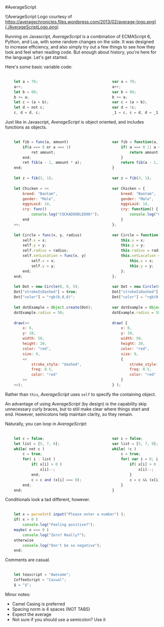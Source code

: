 #AverageScript


![AverageScript Logo courtesy of https://averagechronicles.files.wordpress.com/2013/02/average-logo.png](./AverageScriptLogo.png)

Running on Javascript, _AverageScript_ is a combination of ECMAScript 6, Python, and Lua, with some random changes on the side. It was designed to increase efficiency, and also simply try out a few things to see how they look and feel when reading code. But enough about history, you're here for the language. Let's get started.

Here's some basic variable code:

```js

    let a = 70;                                  var a = 70;
    a++;                                         a++;
    let b = 60;                                  var b = 60;
    b += a;                                      b += a;
    let c = (a > b);                             var c = (a > b);
    let d = not c;                               var d = !c;
    c, d = d, c;                                 _1 = c, c = d, d = _1;

```

Just like in Javascript, _AverageScript_ is object oriented, and includes functions as objects.

```js

    let fib = func(a, amount)                    var fib = function(a, amount) {
        if(a === 0 or a === 1)                       if( a === 0 || a === 1 ) {
            ret amount;                                  return amount;
        end;                                         }
        ret fib(a - 1, amount * a);                  return fib(a - 1, amount * a);
    end;                                         }

    let z = fib(3, 1);                           var z = fib(3, 1);

    let Chicken = <<                             var Chicken = {
        breed: "Bantam",                             breed: "Bantam",
        gender: "Male",                              gender: "Male",
        eggsLaid: 14,                                eggsLaid: 14,
        cry: func()                                  cry: function() {
            console.log("COCKADOODLEDOO!");              console.log("COCKADOODLEDOO!");
        end                                          }
    >>;                                          };

    let Circle = func(x, y, radius)              var Circle = function(x, y, radius) {
        self.x = x;                                  this.x = x;
        self.y = y;                                  this.y = y;
        self.radius = radius;                        this.radius = radius;
        self.setLocation = func(x, y)                this.setLocation = function(x, y) {
            self.x = x;                                  this.x = x;
            self.y = y;                                  this.y = y;          // This is wrong. "this" refers to the setLocation function
        end;                                         };                       // in this scope, not Circle itself. It's wrong in the example
    end;                                         };                           // code as well. 

    let Dot = new Circle(0, 0, 5);               var Dot = new Circle(0, 0, 5);
    Dot["strokeIsDashed"] = true;                Dot["strokeIsDashed"] = true;
    Dot["color"] = "rgb(0,0,0)";                 Dot["color"] = "rgb(0,0,0)";
	
	let dotExample = Object.create(Dot);         var dotExample = Object.create(Dot);
	dotExample.radius = 50;                      dotExample.radius = 50;
    
    draw(<<                                      draw( {
        x: 6,                                        x: 6, 
        y: 10,                                       y: 10, 
        width: 50,                                   width: 50,
        height: 20,                                  height: 20,
        color: "red",                                color: "red", 
        size: 9,                                     size: 9,
        <<                                           {
            stroke_style: "dashed",                      stroke_style: "dashed", 
            freq: 0.5,                                   freq: 0.5, 
            color: "red"                                 color: "red"
        >>                                           }
    >>);                                         } );

````

Rather than `this`, _AverageScript_ uses `self` to specify the containing object.

An advantage of using _AverageScript_ (by design) is the capability skip unnecessary curly braces, but to still make clear where things start and end. However, semicolons help maintain clarity, so they remain.

Naturally, you can loop in _AverageScript_:

```js

    let c = false;                               var c = false;
    let list = [5, 7, 0];                        var list = [5, 7, 0];
    while( not c )                               while( !c )
        c = true;                                    c = true;
        for( i : list )                              for( var i = 0; i < list.length; i++ ) {
            if( x[i] > 0 )                               if( x[i] > 0 ) {                               
                x[i]--;                                      x[i]--;
            end;                                         }
            c = c and (x[i] === 0);                      c = c && (x[i] === 0);
        end;                                         }
    end;                                         }

```

Conditionals look a tad different, however.

```js

    let x = parseInt( input("Please enter a number") );                   var x = parseInt( input("Please enter a number") );   // input function is user defined.
    if( x > 0 )                                                           if( x > 0 ) {
        console.log("Feeling positive?");                                     console.log("Feeling positive?");
    maybe( x === 0 )                                                      } else if( x === 0 ) {
        console.log("Zero? Really?");                                         console.log("Zero? Really?");
    otherwise                                                             } else {
        console.log("Don't be so negative");                                  console.log("Don't be so negative");
    end;                                                                  }

```

Comments are casual.

```js

    let teascript = "Awesome";                                            var teascript = "Awesome";   // Variables should be declared with let.
    CoffeeScript = "Casual";                                              CoffeeScript = "Casual";     // Variables can be declared without let,
    $ = "$";                                                              $ = "$";                     // but its far less clear.

```


Minor notes:
* Camel Casing is preferred  
* Spacing norm is 4 spaces (NOT TABS)  
* Expect the average
* Not sure if you should use a semicolon? Use it
